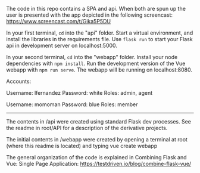 The code in this repo contains a SPA and api.  When both are spun up the user is presented with the app depicted in the following screencast:
https://www.screencast.com/t/Gika5P5DU

In your first terminal, `cd` into the "api" folder. Start a virtual environment, and install the libraries in the requirements file.  Use `flask run` to start your Flask api in development server on localhost:5000.

In your second terminal, `cd` into the "webapp" folder. Install your node dependencies with `npm install`. Run the development version of the Vue webapp with `npm run serve`. The webapp will be running on localhost:8080.

Accounts:

Username: lfernandez
Password: white
Roles: admin, agent

Username: momoman
Password: blue
Roles: member

---------------

The contents in /api were created using standard Flask dev processes. See the readme in root/API for a description of the derivative projects.

The initial contents in /webapp were created by opening a terminal at root (where this readme is located) and typing vue create webapp

The general organization of the code is explained in Combining Flask and Vue: Single Page Application: https://testdriven.io/blog/combine-flask-vue/